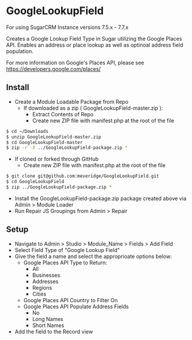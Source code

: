 # GoogleLookupField

For using SugarCRM Instance versions 7.5.x - 7.7.x

 Creates a Google Lookup Field Type in Sugar utilizing the Google Places API. Enables an address or place lookup as well as optinoal address field population.
 
 For more information on Google's Places API, please see https://developers.google.com/places/

## Install

- Create a Module Loadable Package from Repo
  - If downloaded as a zip ( GoogleLookupField-master.zip ):
    - Extract Contents of Repo
    - Create new ZIP file with manifest.php at the root of the file
```bash
$ cd ~/Downloads
$ unzip GoogleLookupField-master.zip
$ cd GoogleLookupField-master
$ zip -r -X ../GoogleLookupField-package.zip *
```
  - If cloned or forked through GitHub
    - Create new ZIP file with manifest.php at the root of the file
```bash
$ git clone git@github.com:meveridge/GoogleLookupField.git
$ cd GoogleLookupField
$ zip ../GoogleLookupField-package.zip *
```
- Install the GoogleLookupField-package.zip package created above via Admin > Module Loader
- Run Repair JS Groupings from Admin > Repair

## Setup

- Navigate to Admin > Studio > Module_Name > Fields > Add Field
- Select Field Type of "Google Lookup Field"
- Give the field a name and select the approprioate options below:
  - Google Places API Type to Return:
    - All
    - Businesses
    - Addresses
    - Regions
    - Cities
  - Google Places API Country to Filter On
  - Google Places API Populate Address Fields
    - No
    - Long Names
    - Short Names
- Add the field to the Record view
